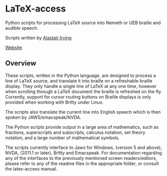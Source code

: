 # LaTeX-access

Python scripts for processing LaTeX source into Nemeth or UEB braille and
audible speech.

Scripts written by [Alastair Irving](https://github.com/ajirving)

[Website](https://latex-access.github.io/)

## Overview

These scripts, written in the Python language, are designed to
process a line of LaTeX source, and translate it into braille on a refreshable braille display. They only handle a single
line of LaTeX at any one time, however when scrolling through a
LaTeX document the braille is refreshed on the fly.  Currently, support for cursor routing buttons on Braille displays is only provided when working with Brltty under Linux.

The scripts also translate the current line into English speech which
  is then spoken by JAWS/emacspeak/NVDA.

The Python scripts provide output in a large area of
mathematics, such as fractions, superscripts and subscripts,
calculus notation, set theory notation, and a large number of
mathematical symbols.

The scripts currently interface to Jaws for Windows, (version 5 and
above), NVDA, (2011.1 or later), Brltty and Emacspeak.  For documentation regarding any 
of the interfaces to the previously mentioned screen readers/editors,
please refer to any of the readme files in the appropriate folder, or consult the latex-access manual.
